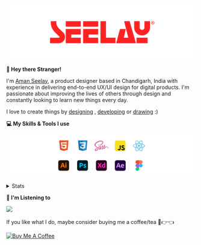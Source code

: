 [![banner](./images/seelay.svg)](https://www.seelay.in)

**👋 Hey there Stranger!**

I'm [Aman Seelay](https://www.seelay.in), a product designer based in Chandigarh, India with experience in delivering end-to-end UX/UI design for digital products. I'm passionate about improving the lives of others through design and constantly looking to learn new things every day.

I love to create things by [designing](https://www.seelay.in/#work) , [developing](https://www.seelay.in/#projects) or [drawing](https://art.seelay.in) :)

**💻 My Skills & Tools I use**

[![banner](./images/skills&tools.svg)](https://www.seelay.in/about)

<details>
  <summary>Stats</summary>

---

<!--START_SECTION:waka-->
![Profile Views](http://img.shields.io/badge/Profile%20Views-0-blue)

**🐱 My GitHub Data** 

> 📦 736.2 kB Used in GitHub's Storage 
 > 
> 🏆 16 Contributions in the Year 2024
 > 
> 💼 Opted to Hire
 > 
> 📜 1 Public Repository 
 > 
> 🔑 44 Private Repository 
 > 
**I'm a Night 🦉** 

```text
🌞 Morning                310 commits         ████░░░░░░░░░░░░░░░░░░░░░   16.59 % 
🌆 Daytime                298 commits         ████░░░░░░░░░░░░░░░░░░░░░   15.94 % 
🌃 Evening                579 commits         ████████░░░░░░░░░░░░░░░░░   30.98 % 
🌙 Night                  682 commits         █████████░░░░░░░░░░░░░░░░   36.49 % 
```
📅 **I'm Most Productive on Sunday** 

```text
Monday                   229 commits         ███░░░░░░░░░░░░░░░░░░░░░░   12.25 % 
Tuesday                  297 commits         ████░░░░░░░░░░░░░░░░░░░░░   15.89 % 
Wednesday                170 commits         ██░░░░░░░░░░░░░░░░░░░░░░░   09.10 % 
Thursday                 325 commits         ████░░░░░░░░░░░░░░░░░░░░░   17.39 % 
Friday                   212 commits         ███░░░░░░░░░░░░░░░░░░░░░░   11.34 % 
Saturday                 292 commits         ████░░░░░░░░░░░░░░░░░░░░░   15.62 % 
Sunday                   344 commits         █████░░░░░░░░░░░░░░░░░░░░   18.41 % 
```


📊 **This Week I Spent My Time On** 

```text
🕑︎ Time Zone: Asia/Kolkata

💬 Programming Languages: 
No Activity Tracked This Week

🔥 Editors: 
No Activity Tracked This Week

💻 Operating System: 
No Activity Tracked This Week
```

**I Mostly Code in JavaScript** 

```text
JavaScript               28 repos            ███████████████░░░░░░░░░░   60.87 % 
TypeScript               13 repos            ███████░░░░░░░░░░░░░░░░░░   28.26 % 
Java                     3 repos             ██░░░░░░░░░░░░░░░░░░░░░░░   06.52 % 
HTML                     2 repos             █░░░░░░░░░░░░░░░░░░░░░░░░   04.35 % 
```




 Last Updated on 18/07/2024 06:42:14 UTC
<!--END_SECTION:waka-->

---

 </details>

**🎵 I'm Listening to**

<object data="https://now-play.vercel.app/api/generate?uid=7a17a86e-d6b7-43b5-8d9c-1d6dae42a779" >

  <img src="https://now-play.vercel.app/api/generate?uid=7a17a86e-d6b7-43b5-8d9c-1d6dae42a779" />

</object>

If you like what I do, maybe consider buying me a coffee/tea 🥺👉👈

<a href="https://www.buymeacoffee.com/seelay" target="_blank"><img src="https://cdn.buymeacoffee.com/buttons/v2/default-red.png" alt="Buy Me A Coffee" width="150" ></a>
